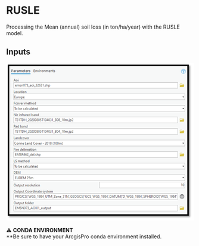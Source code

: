 # RUSLE

Processing the Mean (annual) soil loss (in ton/ha/year) with the RUSLE model.

## Inputs


![Arcgis  pro toolbox](static/Arcgis_pro_Toolbox.PNG)


:warning: **CONDA ENVIRONMENT**  
**Be sure to have your ArcgisPro conda environment installed.
